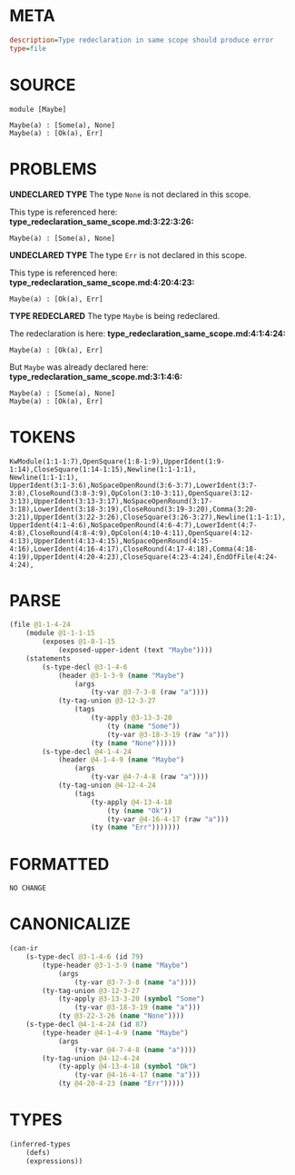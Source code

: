 # META
~~~ini
description=Type redeclaration in same scope should produce error
type=file
~~~
# SOURCE
~~~roc
module [Maybe]

Maybe(a) : [Some(a), None]
Maybe(a) : [Ok(a), Err]
~~~
# PROBLEMS
**UNDECLARED TYPE**
The type ``None`` is not declared in this scope.

This type is referenced here:
**type_redeclaration_same_scope.md:3:22:3:26:**
```roc
Maybe(a) : [Some(a), None]
```


**UNDECLARED TYPE**
The type ``Err`` is not declared in this scope.

This type is referenced here:
**type_redeclaration_same_scope.md:4:20:4:23:**
```roc
Maybe(a) : [Ok(a), Err]
```


**TYPE REDECLARED**
The type ``Maybe`` is being redeclared.

The redeclaration is here:
**type_redeclaration_same_scope.md:4:1:4:24:**
```roc
Maybe(a) : [Ok(a), Err]
```

But ``Maybe`` was already declared here:
**type_redeclaration_same_scope.md:3:1:4:6:**
```roc
Maybe(a) : [Some(a), None]
Maybe(a) : [Ok(a), Err]
```


# TOKENS
~~~zig
KwModule(1:1-1:7),OpenSquare(1:8-1:9),UpperIdent(1:9-1:14),CloseSquare(1:14-1:15),Newline(1:1-1:1),
Newline(1:1-1:1),
UpperIdent(3:1-3:6),NoSpaceOpenRound(3:6-3:7),LowerIdent(3:7-3:8),CloseRound(3:8-3:9),OpColon(3:10-3:11),OpenSquare(3:12-3:13),UpperIdent(3:13-3:17),NoSpaceOpenRound(3:17-3:18),LowerIdent(3:18-3:19),CloseRound(3:19-3:20),Comma(3:20-3:21),UpperIdent(3:22-3:26),CloseSquare(3:26-3:27),Newline(1:1-1:1),
UpperIdent(4:1-4:6),NoSpaceOpenRound(4:6-4:7),LowerIdent(4:7-4:8),CloseRound(4:8-4:9),OpColon(4:10-4:11),OpenSquare(4:12-4:13),UpperIdent(4:13-4:15),NoSpaceOpenRound(4:15-4:16),LowerIdent(4:16-4:17),CloseRound(4:17-4:18),Comma(4:18-4:19),UpperIdent(4:20-4:23),CloseSquare(4:23-4:24),EndOfFile(4:24-4:24),
~~~
# PARSE
~~~clojure
(file @1-1-4-24
	(module @1-1-1-15
		(exposes @1-8-1-15
			(exposed-upper-ident (text "Maybe"))))
	(statements
		(s-type-decl @3-1-4-6
			(header @3-1-3-9 (name "Maybe")
				(args
					(ty-var @3-7-3-8 (raw "a"))))
			(ty-tag-union @3-12-3-27
				(tags
					(ty-apply @3-13-3-20
						(ty (name "Some"))
						(ty-var @3-18-3-19 (raw "a")))
					(ty (name "None")))))
		(s-type-decl @4-1-4-24
			(header @4-1-4-9 (name "Maybe")
				(args
					(ty-var @4-7-4-8 (raw "a"))))
			(ty-tag-union @4-12-4-24
				(tags
					(ty-apply @4-13-4-18
						(ty (name "Ok"))
						(ty-var @4-16-4-17 (raw "a")))
					(ty (name "Err")))))))
~~~
# FORMATTED
~~~roc
NO CHANGE
~~~
# CANONICALIZE
~~~clojure
(can-ir
	(s-type-decl @3-1-4-6 (id 79)
		(type-header @3-1-3-9 (name "Maybe")
			(args
				(ty-var @3-7-3-8 (name "a"))))
		(ty-tag-union @3-12-3-27
			(ty-apply @3-13-3-20 (symbol "Some")
				(ty-var @3-18-3-19 (name "a")))
			(ty @3-22-3-26 (name "None"))))
	(s-type-decl @4-1-4-24 (id 87)
		(type-header @4-1-4-9 (name "Maybe")
			(args
				(ty-var @4-7-4-8 (name "a"))))
		(ty-tag-union @4-12-4-24
			(ty-apply @4-13-4-18 (symbol "Ok")
				(ty-var @4-16-4-17 (name "a")))
			(ty @4-20-4-23 (name "Err")))))
~~~
# TYPES
~~~clojure
(inferred-types
	(defs)
	(expressions))
~~~